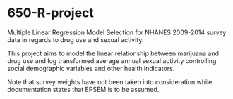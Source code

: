 # 650-R-project

Multiple Linear Regression Model Selection for NHANES 2009-2014 survey data in regards to drug use and sexual activity.

This project aims to model the linear relationship between marijuana and drug use and log transformed average annual sexual
activity controlling social demographic variables and other health indicators.

Note that survey weights have not been taken into consideration while documentation states that EPSEM is to be assumed.
